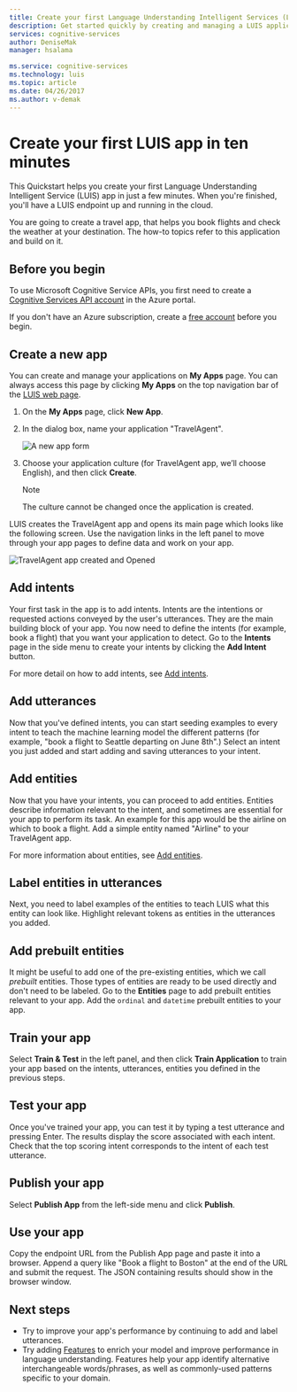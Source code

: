 ```yaml
---
title: Create your first Language Understanding Intelligent Services (LUIS) app in 10 minutes in Azure | Microsoft Docs 
description: Get started quickly by creating and managing a LUIS application on the Language Understanding Intelligent Services (LUIS) webpage. 
services: cognitive-services
author: DeniseMak
manager: hsalama

ms.service: cognitive-services
ms.technology: luis
ms.topic: article
ms.date: 04/26/2017
ms.author: v-demak
---
```


# Create your first LUIS app in ten minutes

This Quickstart helps you create your first Language Understanding Intelligent Service (LUIS) app in just a few minutes. When you're finished, you'll have a LUIS endpoint up and running in the cloud.

You are going to create a travel app, that helps you book flights and check the weather at your destination. The how-to topics refer to this application and build on it.

## Before you begin
To use Microsoft Cognitive Service APIs, you first need to create a [Cognitive Services API account](https://docs.microsoft.com/azure/cognitive-services/cognitive-services-apis-create-account) in the Azure portal.

If you don't have an Azure subscription, create a [free account](https://azure.microsoft.com/free/?WT.mc_id=A261C142F) before you begin.

## Create a new app
You can create and manage your applications on **My Apps** page. You can always access this page by clicking **My Apps** on the top navigation bar of the [LUIS web page](https://www.luis.ai).

1. On the **My Apps** page, click **New App**.
2. In the dialog box, name your application "TravelAgent".

    ![A new app form](./Images/NewApp-Form.JPG)
3. Choose your application culture (for TravelAgent app, we’ll choose English), and then click **Create**. 

    >[!NOTE]
    >The culture cannot be changed once the application is created. 

LUIS creates the TravelAgent app and opens its main page which looks like the following screen. Use the navigation links in the left panel to move through your app pages to define data and work on your app. 

![TravelAgent app created and Opened](./Images/AppCreated_Opened.JPG)

## Add intents
Your first task in the app is to add intents. Intents are the intentions or requested actions conveyed by the user's utterances. They are the main building block of your app. You now need to define the intents (for example, book a flight) that you want your application to detect. Go to the **Intents** page in the side menu to create your intents by clicking the **Add Intent** button.

For more detail on how to add intents, see [Add intents](add-intents.md).

## Add utterances
Now that you've defined intents, you can start seeding examples to every intent to teach the machine learning model the different patterns (for example, "book a flight to Seattle departing on June 8th".) Select an intent you just added and start adding and saving utterances to your intent.

## Add entities
Now that you have your intents, you can proceed to add entities. Entities describe information relevant to the intent, and sometimes are essential for your app to perform its task. An example for this app would be the airline on which to book a flight. Add a simple entity named "Airline" to your TravelAgent app.

For more information about entities, see [Add entities](add-entities.md).

## Label entities in utterances
Next, you need to label examples of the entities to teach LUIS what this entity can look like. Highlight relevant tokens as entities in the utterances you added.

## Add prebuilt entities
It might be useful to add one of the pre-existing entities, which we call *prebuilt* entities. Those types of entities are ready to be used directly and don't need to be labeled. Go to the **Entities** page to add prebuilt entities relevant to your app. Add the `ordinal` and `datetime` prebuilt entities to your app.

## Train your app
Select **Train & Test** in the left panel, and then click **Train Application** to train your app based on the intents, utterances, entities you defined in the previous steps.

## Test your app
Once you've trained your app, you can test it by typing a test utterance and pressing Enter. The results display the score associated with each intent. Check that the top scoring intent corresponds to the intent of each test utterance.

## Publish your app
Select **Publish App** from the left-side menu and click **Publish**. 

## Use your app
Copy the endpoint URL from the Publish App page and paste it into a browser. Append a query like "Book a flight to Boston" at the end of the URL and submit the request. The JSON containing results should show in the browser window.

## Next steps

* Try to improve your app's performance by continuing to add and label utterances.
* Try adding [Features](Add-Features.md) to enrich your model and improve performance in language understanding. Features help your app identify alternative interchangeable words/phrases, as well as commonly-used patterns specific to your domain.
